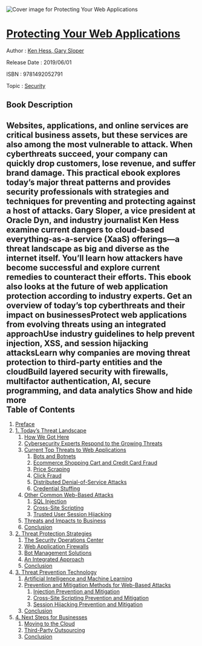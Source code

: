 ![Cover image for Protecting Your Web Applications](https://imgdetail.ebookreading.net/cover/cover/20200215/EB9781492052791.jpg)

[Protecting Your Web Applications](https://ebookreading.net/view/book/Protecting+Your+Web+Applications-EB9781492052791_1.html "Protecting Your Web Applications")
====================================================================================================================

Author : [Ken Hess](https://ebookreading.net/search/author/Ken+Hess),[ Gary Sloper](https://ebookreading.net/search/author/+Gary+Sloper)

Release Date : 2019/06/01

ISBN : 9781492052791

Topic : [Security](https://ebookreading.net/search/category/security)

Book Description
-----------------

 Websites, applications, and online services are critical business assets, but these services are also among the most vulnerable to attack. When cyberthreats succeed, your company can quickly drop customers, lose revenue, and suffer brand damage. This practical ebook explores today’s major threat patterns and provides security professionals with strategies and techniques for preventing and protecting against a host of attacks.
Gary Sloper, a vice president at Oracle Dyn, and industry journalist Ken Hess examine current dangers to cloud-based everything-as-a-service (XaaS) offerings—a threat landscape as big and diverse as the internet itself. You’ll learn how attackers have become successful and explore current remedies to counteract their efforts. This ebook also looks at the future of web application protection according to industry experts.
Get an overview of today’s top cyberthreats and their impact on businessesProtect web applications from evolving threats using an integrated approachUse industry guidelines to help prevent injection, XSS, and session hijacking attacksLearn why companies are moving threat protection to third-party entities and the cloudBuild layered security with firewalls, multifactor authentication, AI, secure programming, and data analytics        Show and hide more                
Table of Contents
-----------------

1. [Preface](https://ebookreading.net/view/book/Protecting+Your+Web+Applications-EB9781492052791_4.html#preface_ideFRomV)
1. [1. Today’s Threat Landscape](https://ebookreading.net/view/book/Protecting+Your+Web+Applications-EB9781492052791_5.html#today_s_threat_land)
    1. [How We Got Here](https://ebookreading.net/view/book/Protecting+Your+Web+Applications-EB9781492052791_5.html#how_we_got_here)
    1. [Cybersecurity Experts Respond to the Growing Threats](https://ebookreading.net/view/book/Protecting+Your+Web+Applications-EB9781492052791_5.html#cybersecurity_exper)
    1. [Current Top Threats to Web Applications](https://ebookreading.net/view/book/Protecting+Your+Web+Applications-EB9781492052791_5.html#current_top_threats)
        1. [Bots and Botnets](https://ebookreading.net/view/book/Protecting+Your+Web+Applications-EB9781492052791_5.html#bots_and_botnets)
        1. [Ecommerce Shopping Cart and Credit Card Fraud](https://ebookreading.net/view/book/Protecting+Your+Web+Applications-EB9781492052791_5.html#ecommerce_shopping_)
        1. [Price Scraping](https://ebookreading.net/view/book/Protecting+Your+Web+Applications-EB9781492052791_5.html#price_scraping)
        1. [Click Fraud](https://ebookreading.net/view/book/Protecting+Your+Web+Applications-EB9781492052791_5.html#click_fraud)
        1. [Distributed Denial-of-Service Attacks](https://ebookreading.net/view/book/Protecting+Your+Web+Applications-EB9781492052791_5.html#distributed_denial_)
        1. [Credential Stuffing](https://ebookreading.net/view/book/Protecting+Your+Web+Applications-EB9781492052791_5.html#credential_stuffing)
    1. [Other Common Web-Based Attacks](https://ebookreading.net/view/book/Protecting+Your+Web+Applications-EB9781492052791_5.html#other_common_web_ba)
        1. [SQL Injection](https://ebookreading.net/view/book/Protecting+Your+Web+Applications-EB9781492052791_5.html#sql_injection)
        1. [Cross-Site Scripting](https://ebookreading.net/view/book/Protecting+Your+Web+Applications-EB9781492052791_5.html#cross_site_scriptin)
        1. [Trusted User Session Hijacking](https://ebookreading.net/view/book/Protecting+Your+Web+Applications-EB9781492052791_5.html#trusted_user_sessio)
    1. [Threats and Impacts to Business](https://ebookreading.net/view/book/Protecting+Your+Web+Applications-EB9781492052791_5.html#threats_and_impacts)
    1. [Conclusion](https://ebookreading.net/view/book/Protecting+Your+Web+Applications-EB9781492052791_5.html#conclusion_1)
1. [2. Threat Protection Strategies](https://ebookreading.net/view/book/Protecting+Your+Web+Applications-EB9781492052791_6.html#threat_protection_s)
    1. [The Security Operations Center](https://ebookreading.net/view/book/Protecting+Your+Web+Applications-EB9781492052791_6.html#the_security_operat)
    1. [Web Application Firewalls](https://ebookreading.net/view/book/Protecting+Your+Web+Applications-EB9781492052791_6.html#web_application_fir)
    1. [Bot Management Solutions](https://ebookreading.net/view/book/Protecting+Your+Web+Applications-EB9781492052791_6.html#bot_management_solu)
    1. [An Integrated Approach](https://ebookreading.net/view/book/Protecting+Your+Web+Applications-EB9781492052791_6.html#an_integrated_appro)
    1. [Conclusion](https://ebookreading.net/view/book/Protecting+Your+Web+Applications-EB9781492052791_6.html#conclusion_2)
1. [3. Threat Prevention Technology](https://ebookreading.net/view/book/Protecting+Your+Web+Applications-EB9781492052791_7.html#threat_prevention_t)
    1. [Artificial Intelligence and Machine Learning](https://ebookreading.net/view/book/Protecting+Your+Web+Applications-EB9781492052791_7.html#artificial_intellig)
    1. [Prevention and Mitigation Methods for Web-Based Attacks](https://ebookreading.net/view/book/Protecting+Your+Web+Applications-EB9781492052791_7.html#prevention_and_miti)
        1. [Injection Prevention and Mitigation](https://ebookreading.net/view/book/Protecting+Your+Web+Applications-EB9781492052791_7.html#injection_preventio)
        1. [Cross-Site Scripting Prevention and Mitigation](https://ebookreading.net/view/book/Protecting+Your+Web+Applications-EB9781492052791_7.html#cross_site_scriptin)
        1. [Session Hijacking Prevention and Mitigation](https://ebookreading.net/view/book/Protecting+Your+Web+Applications-EB9781492052791_7.html#session_hijacking_p)
    1. [Conclusion](https://ebookreading.net/view/book/Protecting+Your+Web+Applications-EB9781492052791_7.html#conclusion_3)
1. [4. Next Steps for Businesses](https://ebookreading.net/view/book/Protecting+Your+Web+Applications-EB9781492052791_8.html#next_steps_for_busi)
    1. [Moving to the Cloud](https://ebookreading.net/view/book/Protecting+Your+Web+Applications-EB9781492052791_8.html#moving_to_the_cloud)
    1. [Third-Party Outsourcing](https://ebookreading.net/view/book/Protecting+Your+Web+Applications-EB9781492052791_8.html#third_party_outsour)
    1. [Conclusion](https://ebookreading.net/view/book/Protecting+Your+Web+Applications-EB9781492052791_8.html#conclusion_4)
